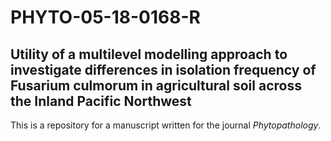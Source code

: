 # PHYTO-05-18-0168-R
## Utility of a multilevel modelling approach to investigate differences in isolation frequency of Fusarium culmorum in agricultural soil across the Inland Pacific Northwest
This is a repository for a manuscript written for the journal *Phytopathology*. 
